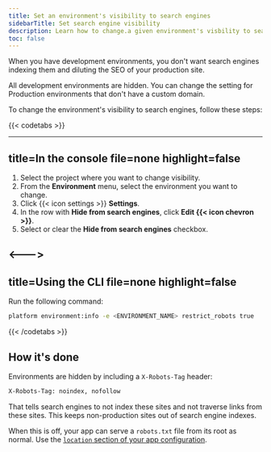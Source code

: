 ```yaml
---
title: Set an environment's visibility to search engines
sidebarTitle: Set search engine visibility
description: Learn how to change.a given environment's visbility to search engines.
toc: false
---
```


When you have development environments,
you don't want search engines indexing them and diluting the SEO of your production site.

All development environments are hidden.
You can change the setting for Production environments that don't have a custom domain.

To change the environment's visibility to search engines, follow these steps:

{{< codetabs >}}

---
title=In the console
file=none
highlight=false
---

<!--This is in HTML to get the icon not to break the list. -->
<ol>
  <li>Select the project where you want to change visibility.</li>
  <li>From the <strong>Environment</strong> menu, select the environment you want to change.</li>
  <li>Click {{< icon settings >}} <strong>Settings</strong>.</li>
  <li>In the row with <strong>Hide from search engines</strong>, click <strong>Edit {{< icon chevron >}}</strong>.</li>
  <li>Select or clear the <strong>Hide from search engines</strong> checkbox.</li>
</ol>

<--->
---
title=Using the CLI
file=none
highlight=false
---

Run the following command:

```bash
platform environment:info -e <ENVIRONMENT_NAME> restrict_robots true
```

{{< /codetabs >}}

## How it's done

Environments are hidden by including a `X-Robots-Tag` header:

```txt
X-Robots-Tag: noindex, nofollow
```

That tells search engines to not index these sites and not traverse links from these sites.
This keeps non-production sites out of search engine indexes.

When this is off, your app can serve a `robots.txt` file from its root as normal.
Use the [`location` section of your app configuration](../../create-apps/app-reference.md#locations).
